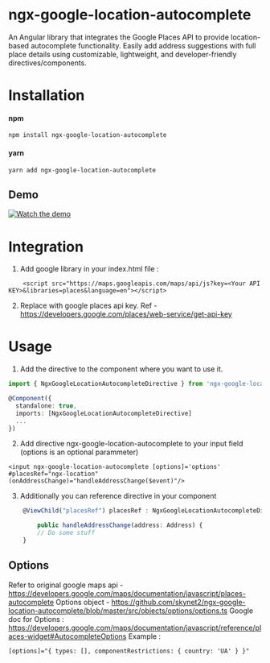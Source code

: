 # ngx-google-location-autocomplete

An Angular library that integrates the Google Places API to provide location-based autocomplete functionality. Easily add address suggestions with full place details using customizable, lightweight, and developer-friendly directives/components.

# Installation

#### npm

```
npm install ngx-google-location-autocomplete
```

#### yarn

```
yarn add ngx-google-location-autocomplete
```

## Demo

[![Watch the demo](demo-thumbnail.gif)](https://github.com/mumair4462/ngx-google-location-autocomplete/blob/main/assets/demo-thumbnail.gif)


# Integration

1. Add google library in your index.html file :

```
    <script src="https://maps.googleapis.com/maps/api/js?key=<Your API KEY>&libraries=places&language=en"></script>
```

2. Replace <You API KEY> with google places api key. Ref - https://developers.google.com/places/web-service/get-api-key

# Usage

1. Add the directive to the component where you want to use it.

```ts
import { NgxGoogleLocationAutocompleteDirective } from 'ngx-google-location-autocomplete';

@Component({
  standalone: true,
  imports: [NgxGoogleLocationAutocompleteDirective]
  ...
})
```

2. Add directive ngx-google-location-autocomplete to your input field (options is an optional parammeter)

```
<input ngx-google-location-autocomplete [options]='options' #placesRef="ngx-location" (onAddressChange)="handleAddressChange($event)"/>
```

3. Additionally you can reference directive in your component

```ts
    @ViewChild("placesRef") placesRef : NgxGoogleLocationAutocompleteDirective;

        public handleAddressChange(address: Address) {
        // Do some stuff
    }
```

## Options

Refer to original google maps api - https://developers.google.com/maps/documentation/javascript/places-autocomplete
Options object - https://github.com/skynet2/ngx-google-location-autocomplete/blob/master/src/objects/options/options.ts
Google doc for Options : https://developers.google.com/maps/documentation/javascript/reference/places-widget#AutocompleteOptions
Example :

```html
[options]="{ types: [], componentRestrictions: { country: 'UA' } }"
```